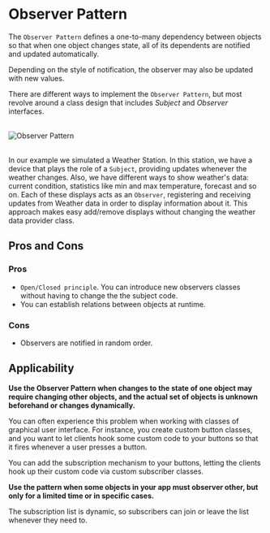 Observer Pattern
======================

The `Observer Pattern` defines a one-to-many dependency between objects so that when one object changes state, all of its
dependents are notified and updated automatically.

Depending on the style of notification, the observer may also be updated with new values. 

There are different ways to implement the `Observer Pattern`, but most revolve around a class design that includes *Subject*
and *Observer* interfaces.

<br />![Observer Pattern](https://upload.wikimedia.org/wikipedia/commons/thumb/a/a8/Observer_w_update.svg/500px-Observer_w_update.svg.png)<br /><br />

In our example we simulated a Weather Station. In this station, we have a device that plays the role of a `Subject`, providing
updates whenever the weather changes. Also, we have different ways to show weather's data: current condition, statistics like
min and max temperature, forecast and so on. Each of these displays acts as an `Observer`, registering and receiving updates
from Weather data in order to display information about it. This approach makes easy add/remove displays without changing
the weather data provider class.

## Pros and Cons

### Pros

+ `Open/Closed principle`. You can introduce new observers classes without having to change the the subject code.
+ You can establish relations between objects at runtime.

### Cons

+ Observers are notified in random order.


## Applicability

**Use the Observer Pattern when changes to the state of one object may require changing other objects, and the actual
set of objects is unknown beforehand or changes dynamically.**

You can often experience this problem when working with classes of graphical user interface. For instance, you create 
custom button classes, and you want to let clients hook some custom code to your buttons so that it fires whenever a user
presses a button.

You can add the subscription mechanism to your buttons, letting the clients hook up their custom code via custom
subscriber classes.

**Use the pattern when some objects in your app must observer other, but only for a limited time or in specific cases.**

The subscription list is dynamic, so subscribers can join or leave the list whenever they need to. 


